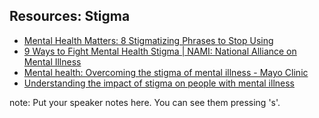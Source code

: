 ## Resources: Stigma

* [Mental Health Matters: 8 Stigmatizing Phrases to Stop
  Using](https://www.goodtherapy.org/blog/mental-health-matters-8-stigmatizing-phrases-to-stop-using-050715)
* [9 Ways to Fight Mental Health Stigma | NAMI: National Alliance on Mental Illness](https://www.nami.org/Blogs/NAMI-Blog/October-2017/9-Ways-to-Fight-Mental-Health-Stigma)
* [Mental health: Overcoming the stigma of mental illness - Mayo Clinic](https://www.mayoclinic.org/diseases-conditions/mental-illness/in-depth/mental-health/art-20046477)
* [Understanding the impact of stigma on people with mental illness](https://www.ncbi.nlm.nih.gov/pmc/articles/PMC1489832/)
  
  
note:
    Put your speaker notes here.
    You can see them pressing 's'.
